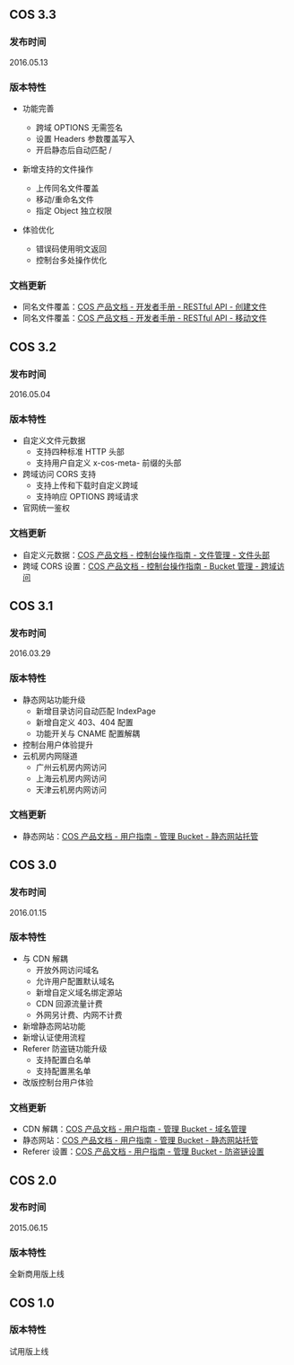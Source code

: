 ## COS 3.3

### 发布时间

2016.05.13

### 版本特性

- 功能完善
  - 跨域 OPTIONS 无需签名
  - 设置 Headers 参数覆盖写入
  - 开启静态后自动匹配 /


- 新增支持的文件操作
  - 上传同名文件覆盖
  - 移动/重命名文件
  - 指定 Object 独立权限
- 体验优化
  - 错误码使用明文返回
  - 控制台多处操作优化

### 文档更新

- 同名文件覆盖：[COS 产品文档 - 开发者手册 - RESTful API - 创建文件](https://www.qcloud.com/doc/product/227/%E5%88%9B%E5%BB%BA%E6%96%87%E4%BB%B6)
- 同名文件覆盖：[COS 产品文档 - 开发者手册 - RESTful API - 移动文件](https://www.qcloud.com/doc/product/227/%E7%A7%BB%E5%8A%A8%E6%96%87%E4%BB%B6)

## COS 3.2

### 发布时间

2016.05.04

### 版本特性

- 自定义文件元数据
  - 支持四种标准 HTTP 头部
  - 支持用户自定义 x-cos-meta- 前缀的头部
- 跨域访问 CORS 支持
  - 支持上传和下载时自定义跨域
  - 支持响应 OPTIONS 跨域请求
- 官网统一鉴权

### 文档更新

- 自定义元数据：[COS 产品文档 - 控制台操作指南 - 文件管理 - 文件头部](https://www.qcloud.com/doc/product/227/%E6%96%87%E4%BB%B6%E5%A4%B4%E9%83%A8)
- 跨域 CORS 设置：[COS 产品文档 - 控制台操作指南 - Bucket 管理 - 跨域访问](https://www.qcloud.com/doc/product/227/%E8%B7%A8%E5%9F%9F%E8%AE%BF%E9%97%AE)

## COS 3.1

### 发布时间

2016.03.29

### 版本特性

- 静态网站功能升级
  - 新增目录访问自动匹配 IndexPage
  - 新增自定义 403、404 配置
  - 功能开关与 CNAME 配置解耦
- 控制台用户体验提升
- 云机房内网隧道
  - 广州云机房内网访问
  - 上海云机房内网访问
  - 天津云机房内网访问

### 文档更新

- 静态网站：[COS 产品文档 - 用户指南 - 管理 Bucket - 静态网站托管](http://www.qcloud.com/doc/product/227/%E9%85%8D%E7%BD%AE%E8%AF%A6%E6%83%85#5-.E9.9D.99.E6.80.81.E7.BD.91.E7.AB.99)

## COS 3.0

### 发布时间

2016.01.15

### 版本特性

- 与 CDN 解耦
  - 开放外网访问域名
  - 允许用户配置默认域名
  - 新增自定义域名绑定源站
  - CDN 回源流量计费
  - 外网另计费、内网不计费
- 新增静态网站功能
- 新增认证使用流程
- Referer 防盗链功能升级
  - 支持配置白名单
  - 支持配置黑名单
- 改版控制台用户体验

### 文档更新

- CDN 解耦：[COS 产品文档 - 用户指南 - 管理 Bucket - 域名管理](http://www.qcloud.com/doc/product/227/域名管理)
- 静态网站：[COS 产品文档 - 用户指南 - 管理 Bucket - 静态网站托管](http://www.qcloud.com/doc/product/227/静态网站托管)
- Referer 设置：[COS 产品文档 - 用户指南 - 管理 Bucket - 防盗链设置](http://www.qcloud.com/doc/product/227/防盗链设置)

## COS 2.0

### 发布时间

2015.06.15

### 版本特性

全新商用版上线

## COS 1.0

### 版本特性

试用版上线